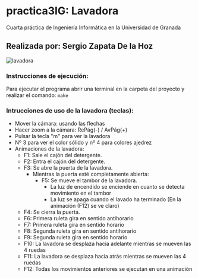 # practica3IG: Lavadora
Cuarta práctica de Ingeniería Informática en la Universidad de Granada
## Realizada por: Sergio Zapata De la Hoz
![lavadora](https://github.com/sergiozap13/practica3IG/assets/56563008/9ad0706d-d89b-428e-bc34-a1b111dc8c08)

### Instrucciones de ejecución:
Para ejecutar el programa abrir una terminal en la carpeta del proyecto y realizar el comando:
``` make ```

### Intrucciones de uso de la lavadora (teclas): 
- Mover la cámara: usando las flechas
- Hacer zoom a la cámara: RePág(-) / AvPág(+)
- Pulsar la tecla "m" para ver la lavadora
- Nº 3 para ver el color sólido y nº 4 para colores ajedrez
- Animaciones de la lavadora:
    - F1: Sale el cajón del detergente.
    - F2: Entra el cajón del detergente.
    - F3: Se abre la puerta de la lavadora.
        - Mientras la puerta esté completamente abierta:
            - F5: Se mueve el tambor de la lavadora.
                - La luz de encendido se enciende en cuanto se detecta movimiento en el tambor
                - La luz se apaga cuando el lavado ha terminado (En la animación (F12) se ve claro)
    - F4: Se cierra la puerta.
    - F6: Primera ruleta gira en sentido antihorario
    - F7: Primera ruleta gira en sentido horario
    - F8: Segunda ruleta gira en sentido antihorario
    - F9: Segunda ruleta gira en sentido horario
    - F10: La lavadora se desplaza hacia adelante mientras se mueven las 4 ruedas
    - F11: La lavadora se desplaza hacia atrás mientras se mueven las 4 ruedas
    - F12: Todas los movimientos anteriores se ejecutan en una animación
